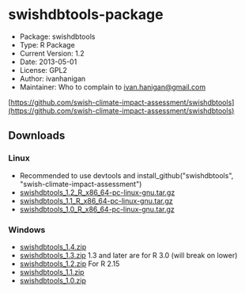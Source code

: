 swishdbtools-package
========================================================

* Package: 	swishdbtools
* Type: 	R Package
* Current Version:	1.2
* Date: 	2013-05-01
* License: 	GPL2
* Author: ivanhanigan
* Maintainer: Who to complain to <ivan.hanigan@gmail.com>

[https://github.com/swish-climate-impact-assessment/swishdbtools](https://github.com/swish-climate-impact-assessment/swishdbtools)

## Downloads
### Linux 
* Recommended to use devtools and install_github("swishdbtools", "swish-climate-impact-assessment")
* [swishdbtools_1.2_R_x86_64-pc-linux-gnu.tar.gz](/tools/swishdbtools/swishdbtools_1.2_R_x86_64-pc-linux-gnu.tar.gz)
* [swishdbtools_1.1_R_x86_64-pc-linux-gnu.tar.gz](/tools/swishdbtools/swishdbtools_1.1_R_x86_64-pc-linux-gnu.tar.gz)
* [swishdbtools_1.0_R_x86_64-pc-linux-gnu.tar.gz](/tools/swishdbtools/swishdbtools_1.0_R_x86_64-pc-linux-gnu.tar.gz)

### Windows
* [swishdbtools_1.4.zip](/tools/swishdbtools/swishdbtools_1.4.zip) 
* [swishdbtools_1.3.zip](/tools/swishdbtools/swishdbtools_1.3.zip) 1.3 and later are for R 3.0 (will break on lower)
* [swishdbtools_1.2.zip](/tools/swishdbtools/swishdbtools_1.2.zip) For R 2.15
* [swishdbtools_1.1.zip](/tools/swishdbtools/swishdbtools_1.1.zip)
* [swishdbtools_1.0.zip](/tools/swishdbtools/swishdbtools_1.0.zip)

